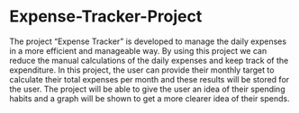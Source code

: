 # Expense-Tracker-Project
The project “Expense Tracker” is developed to manage the daily expenses in a more efficient and manageable way. By using this project we can reduce the
manual calculations of the daily expenses and keep track of the expenditure. In this project, the user can provide their monthly target to calculate their total
expenses per month and these results will be stored for the user. The project will be able to give the user an idea of their spending habits and a graph will
be shown to get a more clearer idea of their spends.
